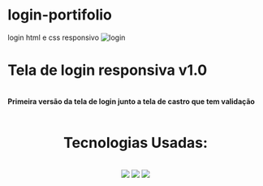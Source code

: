 # login-portifolio
login html e css responsivo
![login](https://user-images.githubusercontent.com/103688000/174121437-170816be-9bf1-4efe-98c8-377af2ae5f7c.png)<br>
##
<h1>Tela de login responsiva v1.0</h1><br>
<b>Primeira versão da tela de login junto a tela de castro que tem validação</b><br><br>

##

<div align="center">
  <h1>Tecnologias Usadas:</h1><br>
  <img src="https://img.shields.io/badge/Visual_Studio_Code-0078D4?style=for-the-badge&logo=visual%20studio%20code&logoColor=white">
  <img src="https://img.shields.io/badge/HTML-239120?style=for-the-badge&logo=html5&logoColor=white">
  <img src="https://img.shields.io/badge/CSS-239120?&style=for-the-badge&logo=css3&logoColor=white">
</div>
